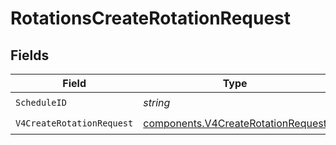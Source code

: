 # RotationsCreateRotationRequest


## Fields

| Field                                                                                    | Type                                                                                     | Required                                                                                 | Description                                                                              |
| ---------------------------------------------------------------------------------------- | ---------------------------------------------------------------------------------------- | ---------------------------------------------------------------------------------------- | ---------------------------------------------------------------------------------------- |
| `ScheduleID`                                                                             | *string*                                                                                 | :heavy_check_mark:                                                                       | N/A                                                                                      |
| `V4CreateRotationRequest`                                                                | [components.V4CreateRotationRequest](../../models/components/v4createrotationrequest.md) | :heavy_check_mark:                                                                       | N/A                                                                                      |